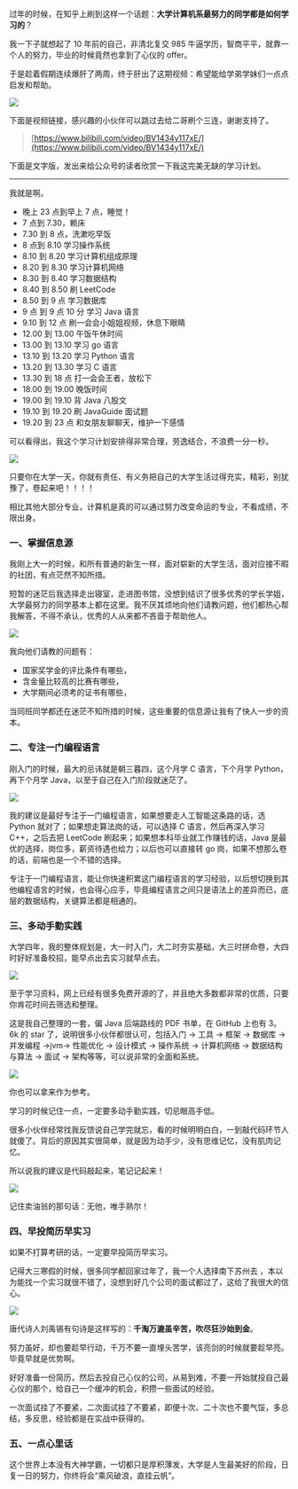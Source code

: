 过年的时候，在知乎上刷到这样一个话题：**大学计算机系最努力的同学都是如何学习的**？

我一下子就想起了 10 年前的自己，非清北复交 985 牛逼学历，智商平平，就靠一个人的努力，毕业的时候竟然也拿到了心仪的 offer。

于是趁着假期连续爆肝了两周，终于肝出了这期视频：希望能给学弟学妹们一点点启发和帮助。

![](https://cdn.jsdelivr.net/gh/thinkingme/thinkingme.github.io@master/images/xianliaolaoke/daxue-nuli-jisuanji-1.jpg)

下面是视频链接，感兴趣的小伙伴可以跳过去给二哥刷个三连，谢谢支持了。

> [https://www.bilibili.com/video/BV1434y117xE/](https://www.bilibili.com/video/BV1434y117xE/)

下面是文字版，发出来给公众号的读者欣赏一下我这完美无缺的学习计划。

---

我就是啊。

- 晚上 23 点到早上 7 点，睡觉！
- 7 点到 7.30，赖床
- 7.30 到 8 点，洗漱吃早饭
- 8 点到 8.10 学习操作系统
- 8.10 到 8.20 学习计算机组成原理
- 8.20 到 8.30 学习计算机网络
- 8.30 到 8.40 学习数据结构
- 8.40 到 8.50 刷 LeetCode
- 8.50 到 9 点 学习数据库
- 9 点 到 9 点 10 分 学习 Java 语言
- 9.10 到 12 点 刷一会会小姐姐视频，休息下眼睛
- 12.00 到 13.00 午饭午休时间
- 13.00 到 13.10 学习 go 语言
- 13.10 到 13.20 学习 Python 语言
- 13.20 到 13.30 学习 C 语言
- 13.30 到 18 点 打一会会王者，放松下
- 18.00 到 19.00 晚饭时间
- 19.00 到 19.10 背 Java 八股文
- 19.10 到 19.20 刷 JavaGuide 面试题
- 19.20 到 23 点 和女朋友聊聊天，维护一下感情

可以看得出，我这个学习计划安排得非常合理，劳逸结合，不浪费一分一秒。

![](https://cdn.jsdelivr.net/gh/thinkingme/thinkingme.github.io@master/images/xianliaolaoke/daxue-nuli-jisuanji-2.gif)

只要你在大学一天，你就有责任、有义务把自己的大学生活过得充实，精彩，别犹豫了，卷起来吧！！！！

相比其他大部分专业，计算机是真的可以通过努力改变命运的专业，不看成绩，不限出身。

### 一、掌握信息源

我刚上大一的时候，和所有普通的新生一样，面对崭新的大学生活，面对应接不暇的社团，有点茫然不知所措。

短暂的迷茫后我选择走出寝室，走进图书馆，没想到结识了很多优秀的学长学姐，大学最努力的同学基本上都在这里。我不厌其烦地向他们请教问题，他们都热心帮我解答，不得不承认，优秀的人从来都不吝啬于帮助他人。

![](https://cdn.jsdelivr.net/gh/thinkingme/thinkingme.github.io@master/images/xianliaolaoke/daxue-nuli-jisuanji-3.jpg)

我向他们请教的问题有：

- 国家奖学金的评比条件有哪些，
- 含金量比较高的比赛有哪些，
- 大学期间必须考的证书有哪些，

当同班同学都还在迷茫不知所措的时候，这些重要的信息源让我有了快人一步的资本。

### 二、专注一门编程语言

刚入门的时候，最大的忌讳就是朝三暮四，这个月学 C 语言，下个月学 Python，再下个月学 Java，以至于自己在入门阶段就迷茫了。

![](https://cdn.jsdelivr.net/gh/thinkingme/thinkingme.github.io@master/images/xianliaolaoke/daxue-nuli-jisuanji-4.jpeg)

我的建议是最好专注于一门编程语言，如果想要走人工智能这条路的话，选 Python 就对了；如果想走算法岗的话，可以选择 C 语言，然后再深入学习 C++，之后去把 LeetCode 刷起来；如果想本科毕业就工作赚钱的话，Java 是最优的选择，岗位多，薪资待遇也给力；以后也可以直接转 go 岗，如果不想那么卷的话，前端也是一个不错的选择。

专注于一门编程语言，能让你快速积累这门编程语言的学习经验，以后想切换到其他编程语言的时候，也会得心应手，毕竟编程语言之间只是语法上的差异而已，底层的数据结构，关键算法都是相通的。

### 三、多动手勤实践

大学四年，我的整体规划是，大一时入门，大二时夯实基础，大三时拼命卷，大四时好好准备校招，能早点出去实习就早点去。

![](https://cdn.jsdelivr.net/gh/thinkingme/thinkingme.github.io@master/images/xianliaolaoke/daxue-nuli-jisuanji-5.jpg)

至于学习资料，网上已经有很多免费开源的了，并且绝大多数都非常的优质，只要你肯花时间去筛选和整理。

这是我自己整理的一套，偏 Java 后端路线的 PDF 书单，在 GitHub 上也有 3。6k 的 star 了，说明很多小伙伴都很认可，包括入门 → 工具 → 框架 → 数据库 → 并发编程 →jvm→ 性能优化 → 设计模式 → 操作系统 → 计算机网络 → 数据结构与算法 → 面试 → 架构等等，可以说非常的全面和系统。

![](https://cdn.jsdelivr.net/gh/thinkingme/thinkingme.github.io@master/images/xianliaolaoke/daxue-nuli-jisuanji-6.jpg)

你也可以拿来作为参考。

学习的时候记住一点，一定要多动手勤实践，切忌眼高手低。

很多小伙伴经常找我反馈说自己学完就忘，看的时候明明白白，一到敲代码环节人就傻了。背后的原因其实很简单，就是因为动手少，没有思维记忆，没有肌肉记忆。

所以说我的建议是代码敲起来，笔记记起来！

![](https://cdn.jsdelivr.net/gh/thinkingme/thinkingme.github.io@master/images/xianliaolaoke/daxue-nuli-jisuanji-7.gif)

记住卖油翁的那句话：无他，唯手熟尔！

### 四、早投简历早实习

如果不打算考研的话，一定要早投简历早实习。

记得大三寒假的时候，很多同学都回家过年了，我一个人选择南下苏州去 ，本以为能找一个实习就很不错了，没想到好几个公司的面试都过了，这给了我很大的信心。

![](https://cdn.jsdelivr.net/gh/thinkingme/thinkingme.github.io@master/images/xianliaolaoke/daxue-nuli-jisuanji-8.jpeg)

唐代诗人刘禹锡有句诗是这样写的：**千淘万漉虽辛苦，吹尽狂沙始到金**。

努力虽好，却也要趁早行动，千万不要一直埋头苦学，该亮剑的时候就要趁早亮。毕竟早就是优势啊。

好好准备一份简历，然后去投自己心仪的公司，从易到难，不要一开始就投自己最心仪的那个，给自己一个缓冲的机会，积攒一些面试的经验。

一次面试挂了不要紧，二次面试挂了不要紧，即便十次、二十次也不要气馁，多总结，多反思，经验都是在实战中获得的。

### 五、一点心里话

这个世界上本没有大神学霸，一切都只是厚积薄发，大学是人生最美好的阶段，日复一日的努力，你终将会“乘风破浪，直挂云帆”。
